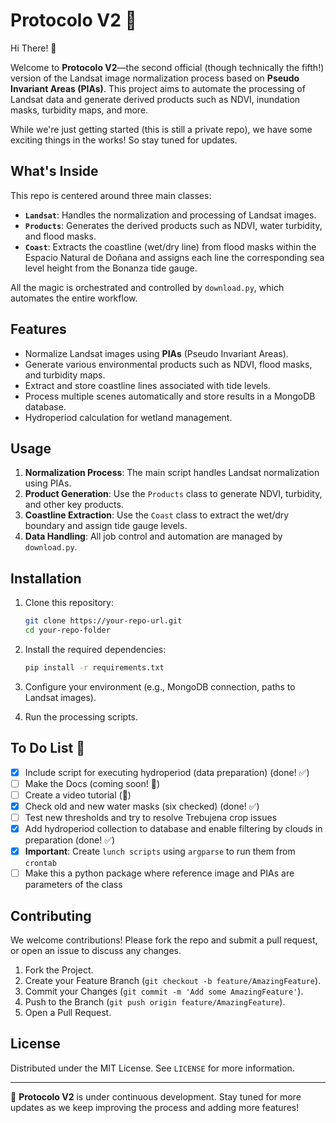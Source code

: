 # Protocolo V2 🤖

Hi There! 👋

Welcome to **Protocolo V2**—the second official (though technically the fifth!) version of the Landsat image normalization process based on **Pseudo Invariant Areas (PIAs)**. This project aims to automate the processing of Landsat data and generate derived products such as NDVI, inundation masks, turbidity maps, and more.

While we're just getting started (this is still a private repo), we have some exciting things in the works! So stay tuned for updates.

## What's Inside

This repo is centered around three main classes:
- **`Landsat`**: Handles the normalization and processing of Landsat images.
- **`Products`**: Generates the derived products such as NDVI, water turbidity, and flood masks.
- **`Coast`**: Extracts the coastline (wet/dry line) from flood masks within the Espacio Natural de Doñana and assigns each line the corresponding sea level height from the Bonanza tide gauge.

All the magic is orchestrated and controlled by `download.py`, which automates the entire workflow.

## Features

- Normalize Landsat images using **PIAs** (Pseudo Invariant Areas).
- Generate various environmental products such as NDVI, flood masks, and turbidity maps.
- Extract and store coastline lines associated with tide levels.
- Process multiple scenes automatically and store results in a MongoDB database.
- Hydroperiod calculation for wetland management.

## Usage

1. **Normalization Process**: The main script handles Landsat normalization using PIAs.
2. **Product Generation**: Use the `Products` class to generate NDVI, turbidity, and other key products.
3. **Coastline Extraction**: Use the `Coast` class to extract the wet/dry boundary and assign tide gauge levels.
4. **Data Handling**: All job control and automation are managed by `download.py`.

## Installation

1. Clone this repository:
    ```bash
    git clone https://your-repo-url.git
    cd your-repo-folder
    ```
2. Install the required dependencies:
    ```bash
    pip install -r requirements.txt
    ```

3. Configure your environment (e.g., MongoDB connection, paths to Landsat images).

4. Run the processing scripts.

## To Do List 📝

- [x] Include script for executing hydroperiod (data preparation) (done! ✅)
- [ ] Make the Docs (coming soon! 📖)
- [ ] Create a video tutorial (🎥)
- [x] Check old and new water masks (six checked) (done! ✅)
- [ ] Test new thresholds and try to resolve Trebujena crop issues
- [x] Add hydroperiod collection to database and enable filtering by clouds in preparation (done! ✅)
- [x] **Important**: Create `lunch scripts` using `argparse` to run them from `crontab`
- [ ] Make this a python package where reference image and PIAs are parameters of the class

## Contributing

We welcome contributions! Please fork the repo and submit a pull request, or open an issue to discuss any changes.

1. Fork the Project.
2. Create your Feature Branch (`git checkout -b feature/AmazingFeature`).
3. Commit your Changes (`git commit -m 'Add some AmazingFeature'`).
4. Push to the Branch (`git push origin feature/AmazingFeature`).
5. Open a Pull Request.

## License

Distributed under the MIT License. See `LICENSE` for more information.

---

🚀 **Protocolo V2** is under continuous development. Stay tuned for more updates as we keep improving the process and adding more features!
